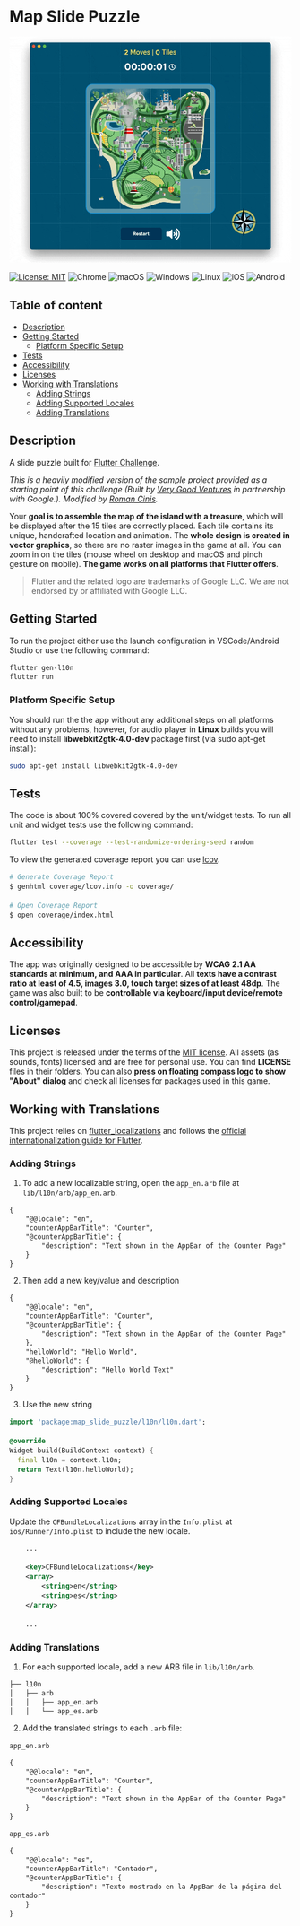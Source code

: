 # Map Slide Puzzle

![Preview][preview]

[![License: MIT][license_badge]][license_link]
![Chrome](https://img.shields.io/badge/Chrome-✓-success?logo=google-chrome&logoColor=white)
![macOS](https://img.shields.io/badge/macOS-✓-success?logo=apple)
![Windows](https://img.shields.io/badge/Windows-✓-success?logo=windows)
![Linux](https://img.shields.io/badge/Linux-✓-success?logo=ubuntu&logoColor=white)
![iOS](https://img.shields.io/badge/iOS-✓-green?logo=apple)
![Android](https://img.shields.io/badge/Android-✓-green?logo=android&logoColor=white)

## Table of content

* [Description](#Description)
* [Getting Started](#Getting-Started)
  * [Platform Specific Setup](#Platform-Specific-Setup)
* [Tests](#Tests)
* [Accessibility](#Accessibility)
* [Licenses](#Licenses)
* [Working with Translations](#Working-with-Translations)
  * [Adding Strings](#Adding-Strings)
  * [Adding Supported Locales](#Adding-Supported-Locales)
  * [Adding Translations](#Adding-Translations)

## Description

A slide puzzle built for [Flutter Challenge](https://flutterhack.devpost.com/).

*This is a heavily modified version of the sample project provided as a starting point of this challenge (Built by [Very Good Ventures][very_good_ventures_link] in partnership with Google.). Modified by [Roman Cinis][roman_cinis_link].*

Your **goal is to assemble the map of the island with a treasure**, which will be displayed after the 15 tiles are correctly placed. Each tile contains its unique, handcrafted location and animation. The **whole design is created in vector graphics**, so there are no raster images in the game at all. You can zoom in on the tiles (mouse wheel on desktop and macOS and pinch gesture on mobile). **The game works on all platforms that Flutter offers**.

> Flutter and the related logo are trademarks of Google LLC. We are not endorsed by or affiliated with Google LLC.

## Getting Started

To run the project either use the launch configuration in VSCode/Android Studio or use the following command:

```sh
flutter gen-l10n
flutter run
```

### Platform Specific Setup

You should run the the app without any additional steps on all platforms without any problems, however, for audio player in **Linux** builds you will need to install **libwebkit2gtk-4.0-dev** package first (via sudo apt-get install):

```sh
sudo apt-get install libwebkit2gtk-4.0-dev
```

## Tests

The code is about 100% covered covered by the unit/widget tests. To run all unit and widget tests use the following command:

```sh
flutter test --coverage --test-randomize-ordering-seed random
```

To view the generated coverage report you can use [lcov](https://github.com/linux-test-project/lcov).

```sh
# Generate Coverage Report
$ genhtml coverage/lcov.info -o coverage/

# Open Coverage Report
$ open coverage/index.html
```

## Accessibility

The app was originally designed to be accessible by **WCAG 2.1 AA standards at minimum, and AAA in particular**. All **texts have a contrast ratio at least of 4.5, images 3.0, touch target sizes of at least 48dp**. The game was also built to be **controllable via keyboard/input device/remote control/gamepad**.

## Licenses

This project is released under the terms of the [MIT license](./LICENSE). All assets (as sounds, fonts) licensed and are free for personal use. You can find **LICENSE** files in their folders. You can also **press on floating compass logo to show "About" dialog** and check all licenses for packages used in this game.

## Working with Translations

This project relies on [flutter_localizations][flutter_localizations_link] and follows the [official internationalization guide for Flutter][internationalization_link].

### Adding Strings

1. To add a new localizable string, open the `app_en.arb` file at `lib/l10n/arb/app_en.arb`.

```arb
{
    "@@locale": "en",
    "counterAppBarTitle": "Counter",
    "@counterAppBarTitle": {
        "description": "Text shown in the AppBar of the Counter Page"
    }
}
```

2. Then add a new key/value and description

```arb
{
    "@@locale": "en",
    "counterAppBarTitle": "Counter",
    "@counterAppBarTitle": {
        "description": "Text shown in the AppBar of the Counter Page"
    },
    "helloWorld": "Hello World",
    "@helloWorld": {
        "description": "Hello World Text"
    }
}
```

3. Use the new string

```dart
import 'package:map_slide_puzzle/l10n/l10n.dart';

@override
Widget build(BuildContext context) {
  final l10n = context.l10n;
  return Text(l10n.helloWorld);
}
```

### Adding Supported Locales

Update the `CFBundleLocalizations` array in the `Info.plist` at `ios/Runner/Info.plist` to include the new locale.

```xml
    ...

    <key>CFBundleLocalizations</key>
	<array>
		<string>en</string>
		<string>es</string>
	</array>

    ...
```

### Adding Translations

1. For each supported locale, add a new ARB file in `lib/l10n/arb`.

```
├── l10n
│   ├── arb
│   │   ├── app_en.arb
│   │   └── app_es.arb
```

2. Add the translated strings to each `.arb` file:

`app_en.arb`

```arb
{
    "@@locale": "en",
    "counterAppBarTitle": "Counter",
    "@counterAppBarTitle": {
        "description": "Text shown in the AppBar of the Counter Page"
    }
}
```

`app_es.arb`

```arb
{
    "@@locale": "es",
    "counterAppBarTitle": "Contador",
    "@counterAppBarTitle": {
        "description": "Texto mostrado en la AppBar de la página del contador"
    }
}
```

[coverage_badge]: coverage_badge.svg
[flutter_localizations_link]: https://api.flutter.dev/flutter/flutter_localizations/flutter_localizations-library.html
[internationalization_link]: https://flutter.dev/docs/development/accessibility-and-localization/internationalization
[license_badge]: https://img.shields.io/badge/license-MIT-blue.svg
[license_link]: https://opensource.org/licenses/MIT
[roman_cinis_link]: https://github.com/tsinis
[very_good_ventures_link]: https://verygood.ventures/
[preview]: art/preview.gif
